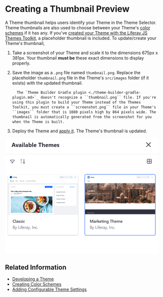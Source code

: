 # Creating a Thumbnail Preview

A Theme thumbnail helps users identify your Theme in the Theme Selector. Theme thumbnails are also used to choose between your Theme's [color schemes](./creating-color-schemes) if it has any. If you've [created your Theme with the Liferay JS Themes Toolkit](../developing-a-theme.md), a placeholder thumbnail is included. To update/create your Theme's thumbnail,

1. Take a screenshot of your Theme and scale it to the dimensions 675px x 381px. Your thumbnail **must be** these exact dimensions to display properly.

1. Save the image as a `.png` file named `thumbnail.png`. Replace the placeholder `thumbnail.png` file in the Theme's `src/images` folder (if it exists) with the updated thumbnail.

    ```note::
      The `Theme Builder Gradle plugin <./theme-builder-gradle-plugin.md>`_ doesn't recognize a ``thumbnail.png`` file. If you're using this plugin to build your Theme instead of the Themes Toolkit, you must create a ``screenshot.png`` file in your Theme's ``images`` folder that is 1080 pixels high by 864 pixels wide. The thumbnail is automatically generated from the screenshot for you when the Theme is built.
    ```

1. Deploy the Theme and [apply it](../../../../getting-started/changing-your-sites-appearance.md). The Theme's thumbnail is updated.

![Your Theme thumbnail is displayed with the rest of the available Themes.](./creating-a-thumbnail-preview/images/01.png)

## Related Information

* [Developing a Theme](../developing-a-theme.md)
* [Creating Color Schemes](./creating-color-schemes.md)
* [Adding Configurable Theme Settings](./adding-configurable-theme-settings.md)
